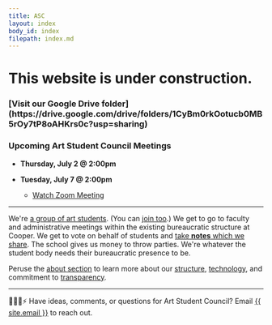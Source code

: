 ```yaml
---
title: ASC
layout: index
body_id: index
filepath: index.md
---
```


<h1> This website is under construction. </h1>

<h3> [Visit our Google Drive folder](https://drive.google.com/drive/folders/1CyBm0rkOotucb0MB5rOy7tP8oAHKrs0c?usp=sharing) </h3>


<h3> Upcoming Art Student Council Meetings </h3>


- **Thursday, July 2 @ 2:00pm**


- **Tuesday, July 7 @ 2:00pm**
  - [Watch Zoom Meeting](https://drive.google.com/drive/folders/1-z85eoW3Jtrgq4vTgSK2CnyFDUioa-Hx?usp=sharing)



***

We're [a group of art students](/people). (You can [join too](mailto:asc.cooperunion@gmail.com).) We get to go to faculty and administrative meetings within the existing bureaucratic structure at Cooper. We get to vote on behalf of students and [take **notes** which we share](/notes). The school gives us money to throw parties. We're whatever the student body needs their bureaucratic presence to be.

Peruse the [about section](/about) to learn more about our [structure](/about/committees), [technology](/about/this-site), and commitment to [transparency](/about/transparency).

***

🙇💭📨⚡ Have ideas, comments, or questions for Art Student Council? Email <a href="mailto:{{ site.email }}">{{ site.email }}</a> to reach out.
